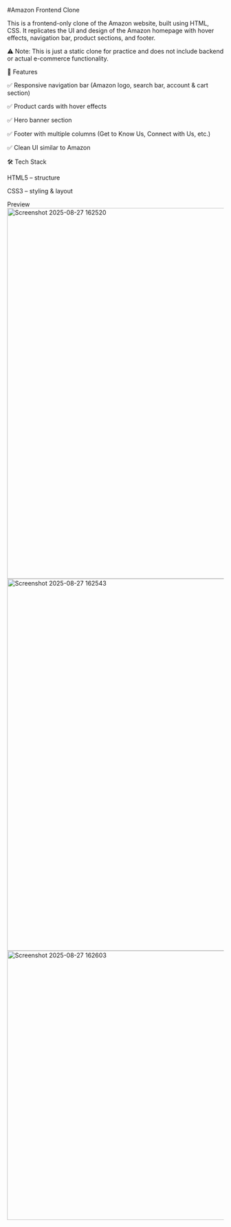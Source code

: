 #Amazon Frontend Clone

This is a frontend-only clone of the Amazon website, built using HTML, CSS.
It replicates the UI and design of the Amazon homepage with hover effects, navigation bar, product sections, and footer.

⚠️ Note: This is just a static clone for practice and does not include backend or actual e-commerce functionality.

🚀 Features

✅ Responsive navigation bar (Amazon logo, search bar, account & cart section)

✅ Product cards with hover effects

✅ Hero banner section

✅ Footer with multiple columns (Get to Know Us, Connect with Us, etc.)

✅ Clean UI similar to Amazon

🛠️ Tech Stack

HTML5 – structure

CSS3 – styling & layout

Preview
<img width="1900" height="862" alt="Screenshot 2025-08-27 162520" src="https://github.com/user-attachments/assets/41a24ffa-a8eb-46db-a80e-a2aadb5b9429" />
<img width="1901" height="865" alt="Screenshot 2025-08-27 162543" src="https://github.com/user-attachments/assets/425aa59c-cb3a-431a-8fc7-a47e4d07c958" />
<img width="1902" height="626" alt="Screenshot 2025-08-27 162603" src="https://github.com/user-attachments/assets/52a2f9ef-ca15-45ad-ba5c-d339a2e9d689" />


